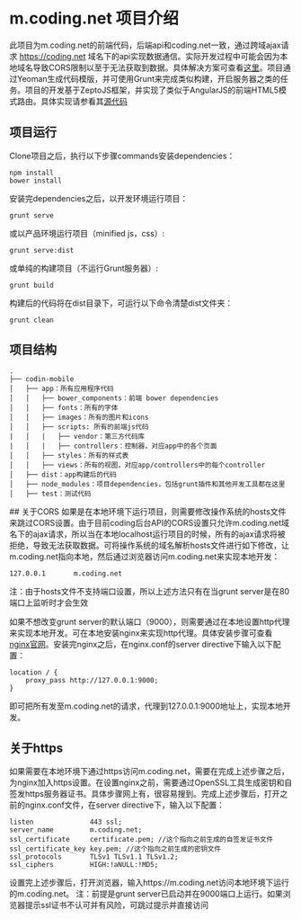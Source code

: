 # m.coding.net 项目介绍
此项目为m.coding.net的前端代码，后端api和coding.net一致，通过跨域ajax请求 https://coding.net 域名下的api实现数据通信。实际开发过程中可能会因为本地域名导致CORS限制以至于无法获取到数据。具体解决方案可查看[这里](#cors)。项目通过Yeoman生成代码模版，并可使用Grunt来完成类似构建，开启服务器之类的任务。项目的开发基于ZeptoJS框架，并实现了类似于AngularJS的前端HTML5模式路由。具体实现请参看其[源代码](app/scripts/router.coffee)

## 项目运行
Clone项目之后，执行以下步骤commands安装dependencies：

    npm install
    bower install
    
安装完dependencies之后，以开发环境运行项目：

    grunt serve

或以产品环境运行项目（minified js，css）:

    grunt serve:dist
    
或单纯的构建项目（不运行Grunt服务器）:

    grunt build

构建后的代码将在dist目录下，可运行以下命令清楚dist文件夹：

    grunt clean
    
## 项目结构   
    .
    ├── codin-mobile
    │   ├── app：所有应用程序代码
    │   │   ├── bower_components：前端 bower dependencies
    │   │   ├── fonts：所有的字体
    │   │   ├── images：所有的图片和icons
    │   │   ├── scripts: 所有的前端js代码  
    |   │   |   ├── vendor：第三方代码库
    |   │   |   ├── controllers：控制器，对应app中的各个页面
    │   │   ├── styles：所有的样式表
    │   │   ├── views：所有的视图，对应app/controllers中的每个controller
    │   ├── dist：app构建后的代码
    │   ├── node_modules：项目dependencies，包括grunt插件和其他开发工具都在这里
    │   ├── test：测试代码

##<a name="cors"></a> 关于CORS
如果是在本地环境下运行项目，则需要修改操作系统的hosts文件来跳过CORS设置。由于目前coding后台API的CORS设置只允许m.coding.net域名下的ajax请求，所以当在本地localhost运行项目的时候，所有的ajax请求将被拒绝，导致无法获取数据。可将操作系统的域名解析hosts文件进行如下修改，让m.coding.net指向本地，然后通过浏览器访问m.coding.net来实现本地开发：

    127.0.0.1       m.coding.net
注：由于hosts文件不支持端口设置，所以上述方法只有在当grunt server是在80端口上监听时才会生效

如果不想改变grunt server的默认端口（9000），则需要通过在本地设置http代理来实现本地开发。可在本地安装nginx来实现http代理。具体安装步骤可查看[nginx官网](http://wiki.nginx.org/Install)。安装完nginx之后，在nginx.conf的server directive下输入以下配置：

    location / {
        proxy_pass http://127.0.0.1:9000;        
    }
    
即可把所有发至m.coding.net的请求，代理到127.0.0.1:9000地址上，实现本地开发。

## 关于https
如果需要在本地环境下通过https访问m.coding.net，需要在完成上述步骤之后，为nginx加入https设置。在设置nginx之前，需要通过OpenSSL工具生成密钥和自签发https服务器证书。具体步骤网上有，很容易搜到。完成上述步骤后，打开之前的nginx.conf文件，在server directive下，输入以下配置：

    listen              443 ssl;
    server_name         m.coding.net;
    ssl_certificate     certificate.pem; //这个指向之前生成的自签发证书文件
    ssl_certificate_key key.pem; //这个指向之前生成的密钥文件
    ssl_protocols       TLSv1 TLSv1.1 TLSv1.2;
    ssl_ciphers         HIGH:!aNULL:!MD5;
    
设置完上述步骤后，打开浏览器，输入https://m.coding.net访问本地环境下运行的m.coding.net。
注：前提是grunt server已启动并在9000端口上运行。如果浏览器提示ssl证书不认可并有风险，可跳过提示并直接访问

